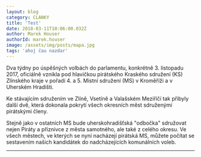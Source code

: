 ```yaml
---
layout: blog
category: CLANKY
title: 'Test'
date: 2018-03-11T10:06:00.032Z
author: Marek Houser
authorId: marek.houser
image: /assets/img/posts/mapa.jpg
tags: 'ahoj čau nazdar'
---
```

Dva týdny po úspěšných volbách do parlamentu, konkrétně 3. listopadu 2017, oficiálně vznikla pod hlavičkou pirátského Kraského sdružení (KS) Zlínského kraje v pořadí 4. a 5. Místní sdružení (MS) v Kroměříži a v Uherském Hradišti.

Ke stávajícím sdružením ve Zlíně, Vsetíně a Valašském Meziříčí tak přibyly další dvě, která dokonala pokrytí všech okresních měst sdruženými pirátskými členy.

Stejně jako v ostatních MS bude uherskohradišťská "odbočka" sdružovat nejen Piráty a příznivce z města samotného, ale také z celého okresu. Ve všech městech, ve kterých se nyní nacházejí pirátská MS, můžete počítat se sestavením našich kandidátek do nadcházejících komunálních voleb.

- - -
